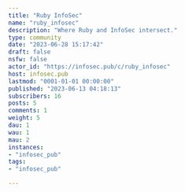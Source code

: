 ```yaml
---
title: "Ruby InfoSec" 
name: "ruby_infosec"
description: "Where Ruby and InfoSec intersect."
type: community
date: "2023-06-28 15:17:42"
draft: false
nsfw: false
actor_id: "https://infosec.pub/c/ruby_infosec"
host: infosec.pub
lastmod: "0001-01-01 00:00:00"
published: "2023-06-13 04:18:13"
subscribers: 16
posts: 5
comments: 1
weight: 5
dau: 1
wau: 1
mau: 2
instances:
- "infosec_pub"
tags: 
- "infosec_pub"

---
```

